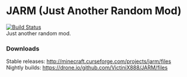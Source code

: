 # JARM (Just Another Random Mod)
[![Build Status](https://drone.io/github.com/VictiniX888/JARM/status.png)](https://drone.io/github.com/VictiniX888/JARM/latest)  
Just another random mod.

### Downloads
Stable releases: http://minecraft.curseforge.com/projects/jarm/files  
Nightly builds: https://drone.io/github.com/VictiniX888/JARM/files
